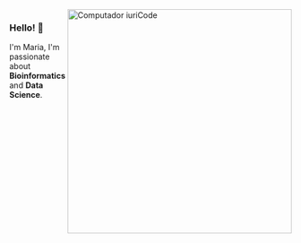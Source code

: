 <img src="https://media1.giphy.com/media/LMcB8XospGZO8UQq87/giphy.gif?cid=790b76118fc068656e6d0ef4f96f89c238cdf5fa8ebc8771&rid=giphy.gif&ct=g" min-width="400px" max-width="400px" width="400px" align="right" alt="Computador iuriCode">

### Hello! 👋

I'm Maria, I'm passionate about **Bioinformatics** and **Data Science**.
